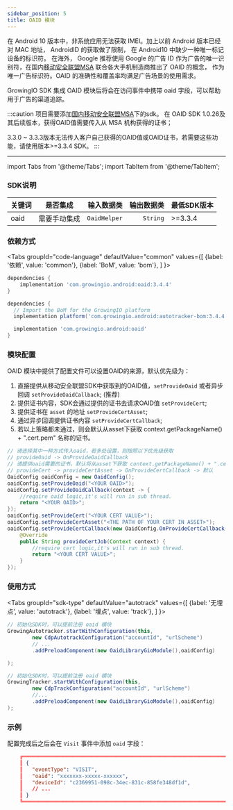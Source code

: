 ```yaml
---
sidebar_position: 5
title: OAID 模块
---
```


在 Android 10 版本中，非系统应用无法获取 IMEI。加上以前 Android 版本已经对 MAC 地址， AndroidID 的获取做了限制， 在 Android10 中缺少一种唯一标记设备的标识符。 在海外， Google 推荐使用 Google 的广告 ID 作为广告的唯一识别符，在国内[移动安全联盟MSA](http://www.msa-alliance.cn/col.jsp?id=120) 联合各大手机制造商推出了 OAID 的概念， 作为唯一广告标识符。OAID 的准确性和覆盖率均满足广告场景的使用需求。

GrowingIO SDK 集成 OAID 模块后将会在访问事件中携带 oaid 字段，可以帮助用于广告的渠道追踪。

:::caution
项目需要添加[国内移动安全联盟MSA](http://www.msa-alliance.cn/col.jsp?id=120)下的sdk。
在 OAID SDK 1.0.26及其后续版本，获得OAID值需要传入从 MSA 机构获得的证书；

3.3.0 ~ 3.3.3版本无法传入客户自己获得的OAID值或OAID证书，若需要这些功能，请使用版本>=3.3.4 SDK。
:::

--------
import Tabs from '@theme/Tabs';
import TabItem from '@theme/TabItem';

### SDK说明
| 关键词   | 是否集成|  输入数据类 | 输出数据类 | 最低SDK版本 |
| :------- | :------:   | --:|  ---:| :---|
| oaid  | 需要手动集成 | `OaidHelper` | `String` | >=3.3.4 |

### 依赖方式
<Tabs
  groupId="code-language"
  defaultValue="common"
  values={[
    {label: '依赖', value: 'common'},
    {label: 'BoM', value: 'bom'},
  ]
}>

<TabItem value="common">

```groovy
dependencies {
	implementation 'com.growingio.android:oaid:3.4.4'
}
```
</TabItem>

<TabItem value="bom">

```groovy
dependencies {
  // Import the BoM for the GrowingIO platform
  implementation platform('com.growingio.android:autotracker-bom:3.4.4')

  implementation 'com.growingio.android:oaid'
}
```

</TabItem>
</Tabs>

### 模块配置
OAID 模块中提供了配置文件可以设置OAID的来源，默认优先级为：
1. 直接提供从移动安全联盟SDK中获取到的OAID值，`setProvideOaid` 或者异步回调 `setProvideOaidCallback`; (推荐)
2. 提供证书内容，SDK会通过提供的证书去请求OAID值 `setProvideCert`;
3. 提供证书在 `asset` 的地址 `setProvideCertAsset`;
4. 通过异步回调提供证书内容 `setProvideCertCallback`;
5. 若以上策略都未通过，则会默认从asset下获取 context.getPackageName() + ".cert.pem" 名称的证书。

```java
// 请选择其中一种方式传入oaid，若多处设置，则按照以下优先级获取
// provideOaid -> OnProvideOaidCallback
// 请提供oaid需要的证书，默认将从asset下获取 context.getPackageName() + ".cert.pem" 名称的证书。若多处设置，则按照以下优先级获取
// provideCert -> provideCertAsset -> OnProvideCertCallback -> 默认
OaidConfig oaidConfig = new OaidConfig();
oaidConfig.setProvideOaid("<YOUR OAID>");
oaidConfig.setProvideOaidCallback(context -> {
    //require oaid logic,it's will run in sub thread.
    return "<YOUR OAID>";
});
oaidConfig.setProvideCert("<YOUR CERT VALUE>");
oaidConfig.setProvideCertAsset("<THE PATH OF YOUR CERT IN ASSET>");
oaidConfig.setProvideCertCallback(new OaidConfig.OnProvideCertCallback() {
    @Override
    public String provideCertJob(Context context) {
        //require cert logic,it's will run in sub thread.
        return "<YOUR CERT VALUE>";
    }
});
```

### 使用方式

<Tabs groupId="sdk-type"
  defaultValue="autotrack"
  values={[
    {label: '无埋点', value: 'autotrack'},
    {label: '埋点', value: 'track'},
  ]
}>

<TabItem value="autotrack">

```java
// 初始化SDK时，可以提前注册 oaid 模块
GrowingAutotracker.startWithConfiguration(this,
        new CdpAutotrackConfiguration("accountId", "urlScheme")
        // ...
        .addPreloadComponent(new OaidLibraryGioModule(),oaidConfig)

);
```

</TabItem>
<TabItem value="track">

```java
// 初始化SDK时，可以提前注册 oaid 模块
GrowingTracker.startWithConfiguration(this,
        new CdpTrackConfiguration("accountId", "urlScheme")
        //...
        .addPreloadComponent(new OaidLibraryGioModule(),oaidConfig)
);
```

</TabItem>
</Tabs>

### 示例
配置完成后之后会在 `Visit` 事件中添加 `oaid` 字段：

```json
    ╔═══════════════════════════════════════════════════════════════════════════════════════
    ║ {
    ║   "eventType": "VISIT",
    ║   "oaid": "xxxxxxx-xxxxx-xxxxxx",
    ║   "deviceId": "c2369951-098c-34ec-831c-858fe348df1d",
    ║   // ...
    ║ }
    ╚═══════════════════════════════════════════════════════════════════════════════════════
```

